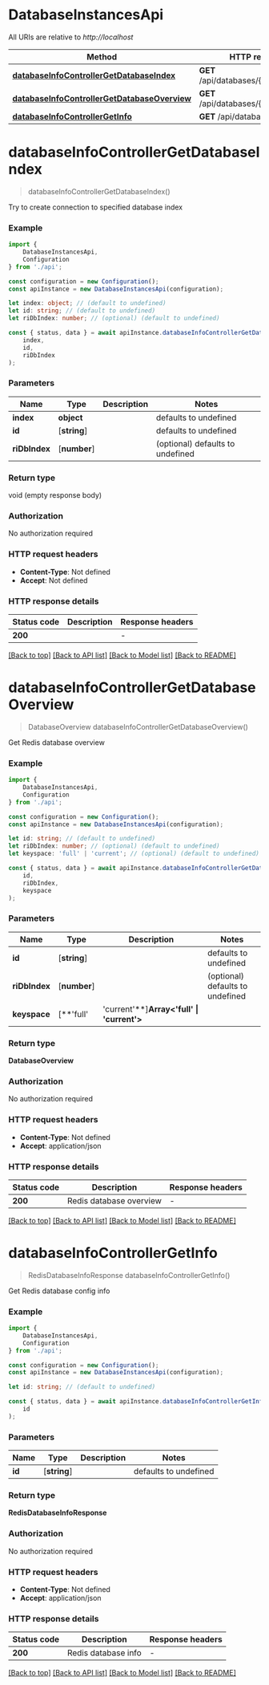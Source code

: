 # DatabaseInstancesApi

All URIs are relative to *http://localhost*

|Method | HTTP request | Description|
|------------- | ------------- | -------------|
|[**databaseInfoControllerGetDatabaseIndex**](#databaseinfocontrollergetdatabaseindex) | **GET** /api/databases/{id}/db/{index} | |
|[**databaseInfoControllerGetDatabaseOverview**](#databaseinfocontrollergetdatabaseoverview) | **GET** /api/databases/{id}/overview | |
|[**databaseInfoControllerGetInfo**](#databaseinfocontrollergetinfo) | **GET** /api/databases/{id}/info | |

# **databaseInfoControllerGetDatabaseIndex**
> databaseInfoControllerGetDatabaseIndex()

Try to create connection to specified database index

### Example

```typescript
import {
    DatabaseInstancesApi,
    Configuration
} from './api';

const configuration = new Configuration();
const apiInstance = new DatabaseInstancesApi(configuration);

let index: object; // (default to undefined)
let id: string; // (default to undefined)
let riDbIndex: number; // (optional) (default to undefined)

const { status, data } = await apiInstance.databaseInfoControllerGetDatabaseIndex(
    index,
    id,
    riDbIndex
);
```

### Parameters

|Name | Type | Description  | Notes|
|------------- | ------------- | ------------- | -------------|
| **index** | **object** |  | defaults to undefined|
| **id** | [**string**] |  | defaults to undefined|
| **riDbIndex** | [**number**] |  | (optional) defaults to undefined|


### Return type

void (empty response body)

### Authorization

No authorization required

### HTTP request headers

 - **Content-Type**: Not defined
 - **Accept**: Not defined


### HTTP response details
| Status code | Description | Response headers |
|-------------|-------------|------------------|
|**200** |  |  -  |

[[Back to top]](#) [[Back to API list]](../README.md#documentation-for-api-endpoints) [[Back to Model list]](../README.md#documentation-for-models) [[Back to README]](../README.md)

# **databaseInfoControllerGetDatabaseOverview**
> DatabaseOverview databaseInfoControllerGetDatabaseOverview()

Get Redis database overview

### Example

```typescript
import {
    DatabaseInstancesApi,
    Configuration
} from './api';

const configuration = new Configuration();
const apiInstance = new DatabaseInstancesApi(configuration);

let id: string; // (default to undefined)
let riDbIndex: number; // (optional) (default to undefined)
let keyspace: 'full' | 'current'; // (optional) (default to undefined)

const { status, data } = await apiInstance.databaseInfoControllerGetDatabaseOverview(
    id,
    riDbIndex,
    keyspace
);
```

### Parameters

|Name | Type | Description  | Notes|
|------------- | ------------- | ------------- | -------------|
| **id** | [**string**] |  | defaults to undefined|
| **riDbIndex** | [**number**] |  | (optional) defaults to undefined|
| **keyspace** | [**&#39;full&#39; | &#39;current&#39;**]**Array<&#39;full&#39; &#124; &#39;current&#39;>** |  | (optional) defaults to undefined|


### Return type

**DatabaseOverview**

### Authorization

No authorization required

### HTTP request headers

 - **Content-Type**: Not defined
 - **Accept**: application/json


### HTTP response details
| Status code | Description | Response headers |
|-------------|-------------|------------------|
|**200** | Redis database overview |  -  |

[[Back to top]](#) [[Back to API list]](../README.md#documentation-for-api-endpoints) [[Back to Model list]](../README.md#documentation-for-models) [[Back to README]](../README.md)

# **databaseInfoControllerGetInfo**
> RedisDatabaseInfoResponse databaseInfoControllerGetInfo()

Get Redis database config info

### Example

```typescript
import {
    DatabaseInstancesApi,
    Configuration
} from './api';

const configuration = new Configuration();
const apiInstance = new DatabaseInstancesApi(configuration);

let id: string; // (default to undefined)

const { status, data } = await apiInstance.databaseInfoControllerGetInfo(
    id
);
```

### Parameters

|Name | Type | Description  | Notes|
|------------- | ------------- | ------------- | -------------|
| **id** | [**string**] |  | defaults to undefined|


### Return type

**RedisDatabaseInfoResponse**

### Authorization

No authorization required

### HTTP request headers

 - **Content-Type**: Not defined
 - **Accept**: application/json


### HTTP response details
| Status code | Description | Response headers |
|-------------|-------------|------------------|
|**200** | Redis database info |  -  |

[[Back to top]](#) [[Back to API list]](../README.md#documentation-for-api-endpoints) [[Back to Model list]](../README.md#documentation-for-models) [[Back to README]](../README.md)

